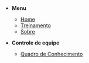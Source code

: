 #

- **Menu**

  - [Home](pages/home)
  - [Treinamento](pages/trainning)
  - [Sobre](pages/about)
  
- **Controle de equipe**

  - [Quadro de Conhecimento](pages/team_control/knowledge_table)
